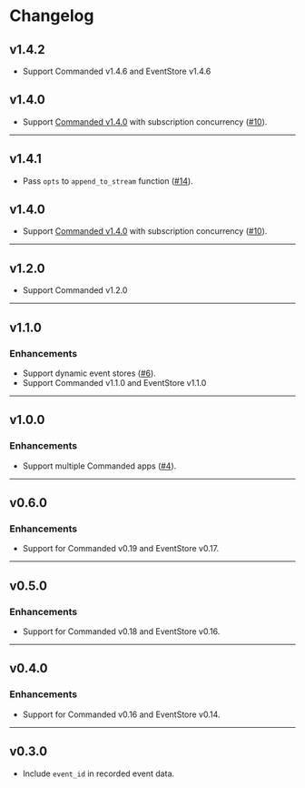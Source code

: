 # Changelog

## v1.4.2

- Support Commanded v1.4.6 and EventStore v1.4.6

## v1.4.0

- Support [Commanded v1.4.0](https://github.com/commanded/commanded/blob/master/CHANGELOG.md#v140) with subscription concurrency ([#10](https://github.com/commanded/commanded-eventstore-adapter/pull/10)).

---

## v1.4.1

- Pass `opts` to `append_to_stream` function ([#14](https://github.com/commanded/commanded-eventstore-adapter/pull/14)).

## v1.4.0

- Support [Commanded v1.4.0](https://github.com/commanded/commanded/blob/master/CHANGELOG.md#v140) with subscription concurrency ([#10](https://github.com/commanded/commanded-eventstore-adapter/pull/10)).

---

## v1.2.0

- Support Commanded v1.2.0

---

## v1.1.0

### Enhancements

- Support dynamic event stores ([#6](https://github.com/commanded/commanded-eventstore-adapter/pull/6)).
- Support Commanded v1.1.0 and EventStore v1.1.0

---

## v1.0.0

### Enhancements

- Support multiple Commanded apps ([#4](https://github.com/commanded/commanded-eventstore-adapter/pull/4/files)).

---

## v0.6.0

### Enhancements

- Support for Commanded v0.19 and EventStore v0.17.

---

## v0.5.0

### Enhancements

- Support for Commanded v0.18 and EventStore v0.16.

---

## v0.4.0

### Enhancements

- Support for Commanded v0.16 and EventStore v0.14.

---

## v0.3.0

- Include `event_id` in recorded event data.
